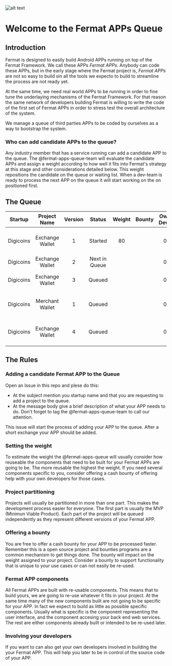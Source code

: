 ![alt text](https://github.com/bitDubai/media-kit/blob/master/MediaKit/Fermat%20Branding/Fermat%20Logotype/Fermat_Logo_3D.png "Fermat Logo")

# Welcome to the Fermat APPs Queue

## Introduction

Fermat is designed to easily build Android APPs running on top of the Fermat Framework. We call these APPs _Fermat APPs_. Anybody can code these APPs, but in the early stage where the Fermat project is, _Fermat APPs_ are not so easy to build sin all the tools we expecto to build to streamline the process are not ready yet.

At the same time, we need real world APPs to be running in order to fine tune the underlaying mechanisms of the Fermat Framework. For that reason the same network of developers building Fermat is willing to write the code of the first set of Fermat APPs in order to stress test the overall architecture of the system.

We manage a queue of third parties APPs to be coded by ourselves as a way to bootstrap the system. 


### Who can add candidate APPs to the queue? 

Any industry member that has a service running can add a candidate APP to the queue. The @fermat-apps-queue-team will evaluate the candidate APPs and assign a weight according to how well it fits into Fermat's strategy at this stage and other considerations detailed below. This weight repositions the candidate on the queue or waiting list. When a dev-team is ready to process the next APP on the queue it will start working on the on positioned first.

## The Queue

|Startup|Project Name|Version|Status|Weight|Bounty|Own Devs|Description|
|:---:|:---:|:---:|:---:|:---:|:---:|:---:|:---:|
|Digicoins|Exchange Wallet|1|Started|80||0|Multi-currency exchange users wallet|
|Digicoins|Exchange Wallet|2|Next in Queue|||0|Mobile registration|
|Digicoins|Exchange Wallet|3|Queued|||0|Local accounts features|
|Digicoins|Merchant Wallet|1|Queued|||0|Merchat wallet with product catalog|
|Digicoins|Exchange Wallet|4|Queued|||0|Merchat discovery and interaction|


## The Rules

### Adding a candidate Fermat APP to the Queue

Open an Issue in this repo and plese do this:

* At the subject mention you startup name and that you are requesting to add a project to the queue.
* At the message body give a brief description of what your APP needs to do. Don't forget to tag the @fermat-apps-queue-team to call our attention.

This issue will start the process of adding your APP to the queue. After a short exchange your APP should be added.

### Setting the weight

To estimate the weight the @fermat-apps-queue will usually consider how reuseable the components that need to be built for your Fermat APPs are going to be. The more reusable the highest the weight. If you need several components specific to you, consider offering a cash bounty of offering help with your own developers for those cases.

### Project partitioning

Projects will usually be partitioned in more than one part. This makes the development process easier for everyone. The first part is usually the MVP (Minimun Viable Product). Each part of the project will be queued independently as they represent different versions of your Fermat APP. 

### Offering a bounty

You are free to offer a cash bounty for your APP to be processed faster. Remember this is a open source project and bounties programs are a common mechanism to get things done. The bounty will impact on the weight assigned to your project. Consider a bounty to support functionality that is unique to your use cases or can not easily be re-used.

### Fermat APP components

All Fermat APPs are built with re-usable components. This means that to build yours, we are going to re-use whatever it fits in your project. At the same time many of the new components built are not going to be specific for your APP. In fact we expect to build as little as possible specific components. Usually what is specific is the component representing the user interface, and the component accesing your back end web services. The rest are either components already built or intended to be re-used later.

### Involving your developers

If you want to can also get your own developers involved in building the your Fermat APP. This will help you later to be in control of the source code of your APP.

